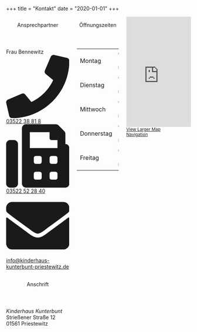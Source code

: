 +++
title = "Kontakt"
date = "2020-01-01"
+++

<div class="columns">
	<div class="column">
		<div class="card rounded">
			<header class="card-header">
				<p class="card-header-title">
				Ansprechpartner
				</p>
			</header>
			<div class="card-content">
				<div class="content">
					Frau Bennewitz<br>
					<svg class="svg-inline--fa fa-phone fa-w-16" aria-hidden="true" focusable="false" data-prefix="fas" data-icon="phone" role="img" xmlns="http://www.w3.org/2000/svg" viewBox="0 0 512 512" data-fa-i2svg=""><path fill="currentColor" d="M493.4 24.6l-104-24c-11.3-2.6-22.9 3.3-27.5 13.9l-48 112c-4.2 9.8-1.4 21.3 6.9 28l60.6 49.6c-36 76.7-98.9 140.5-177.2 177.2l-49.6-60.6c-6.8-8.3-18.2-11.1-28-6.9l-112 48C3.9 366.5-2 378.1.6 389.4l24 104C27.1 504.2 36.7 512 48 512c256.1 0 464-207.5 464-464 0-11.2-7.7-20.9-18.6-23.4z"></path></svg><!-- <i class="fas fa-phone"></i> --> <a href="tel:0352238818">03522 38 81 8</a><br>
					<svg class="svg-inline--fa fa-fax fa-w-16" aria-hidden="true" focusable="false" data-prefix="fas" data-icon="fax" role="img" xmlns="http://www.w3.org/2000/svg" viewBox="0 0 512 512" data-fa-i2svg=""><path fill="currentColor" d="M480 160V77.25a32 32 0 0 0-9.38-22.63L425.37 9.37A32 32 0 0 0 402.75 0H160a32 32 0 0 0-32 32v448a32 32 0 0 0 32 32h320a32 32 0 0 0 32-32V192a32 32 0 0 0-32-32zM288 432a16 16 0 0 1-16 16h-32a16 16 0 0 1-16-16v-32a16 16 0 0 1 16-16h32a16 16 0 0 1 16 16zm0-128a16 16 0 0 1-16 16h-32a16 16 0 0 1-16-16v-32a16 16 0 0 1 16-16h32a16 16 0 0 1 16 16zm128 128a16 16 0 0 1-16 16h-32a16 16 0 0 1-16-16v-32a16 16 0 0 1 16-16h32a16 16 0 0 1 16 16zm0-128a16 16 0 0 1-16 16h-32a16 16 0 0 1-16-16v-32a16 16 0 0 1 16-16h32a16 16 0 0 1 16 16zm0-112H192V64h160v48a16 16 0 0 0 16 16h48zM64 128H32a32 32 0 0 0-32 32v320a32 32 0 0 0 32 32h32a32 32 0 0 0 32-32V160a32 32 0 0 0-32-32z"></path></svg><!-- <i class="fas fa-fax"></i> --> <a href="fax:03522522840">03522 52 28 40</a><br>
					<svg class="svg-inline--fa fa-envelope fa-w-16" aria-hidden="true" focusable="false" data-prefix="fas" data-icon="envelope" role="img" xmlns="http://www.w3.org/2000/svg" viewBox="0 0 512 512" data-fa-i2svg=""><path fill="currentColor" d="M502.3 190.8c3.9-3.1 9.7-.2 9.7 4.7V400c0 26.5-21.5 48-48 48H48c-26.5 0-48-21.5-48-48V195.6c0-5 5.7-7.8 9.7-4.7 22.4 17.4 52.1 39.5 154.1 113.6 21.1 15.4 56.7 47.8 92.2 47.6 35.7.3 72-32.8 92.3-47.6 102-74.1 131.6-96.3 154-113.7zM256 320c23.2.4 56.6-29.2 73.4-41.4 132.7-96.3 142.8-104.7 173.4-128.7 5.8-4.5 9.2-11.5 9.2-18.9v-19c0-26.5-21.5-48-48-48H48C21.5 64 0 85.5 0 112v19c0 7.4 3.4 14.3 9.2 18.9 30.6 23.9 40.7 32.4 173.4 128.7 16.8 12.2 50.2 41.8 73.4 41.4z"></path></svg><!-- <i class="fas fa-envelope"></i> --> <a href="mailto:info@kinderhaus-kunterbunt-priestewitz.de">info@kinderhaus-kunterbunt-priestewitz.de</a><br>
				</div>
			</div>
		</div>
		<br>
		<div class="card rounded">
			<header class="card-header">
				<p class="card-header-title">
				Anschrift
				</p>
			</header>
			<div class="card-content">
				<p class="content">
				<i>Kinderhaus Kunterbunt</i><br>
				Strießener Straße 12<br>
				01561 Priestewitz
				</p>
			</div>
		</div>
	</div>
	<div class="column">
		<div class="card rounded">
			<header class="card-header">
				<p class="card-header-title">
				Öffnungszeiten
				</p>
			</header>
			<div class="card-content">
				<div class="content">
					<table>
						<tbody><tr>
							<td>
								Montag
							</td>
							<td>
								6-17 Uhr
							</td>
						</tr>
						<tr>
							<td>
								Dienstag
							</td>
							<td>
								6-17 Uhr
							</td>
						</tr>
						<tr>
							<td>
								Mittwoch
							</td>
							<td>
								6-17 Uhr
							</td>
						</tr>
						<tr>
							<td>
								Donnerstag
							</td>
							<td>
								6-17 Uhr
							</td>
						</tr>
						<tr>
							<td>
								Freitag
							</td>
							<td>
								6-17 Uhr
							</td>
						</tr>
					</tbody></table>
				</div>
			</div>
		</div>
	</div>
	<div class="column">
		<iframe class="rounded shadow" scrolling="no" marginheight="0" marginwidth="0" src="https://www.openstreetmap.org/export/embed.html?bbox=13.505729734897615%2C51.25388122085275%2C13.50911468267441%2C51.25540211228157&amp;layer=mapnik&amp;marker=51.25464167285591%2C13.50742220878601" width="100%" height="300" frameborder="0"></iframe><br>
		<small><a href="https://www.openstreetmap.org/?mlat=51.25464&amp;mlon=13.50742#map=19/51.25464/13.50742">View Larger Map</a></small><br>
		<small><a href="geo:51.25464,13.50743?z=19">Navigation</a></small>
	</div>
</div>
